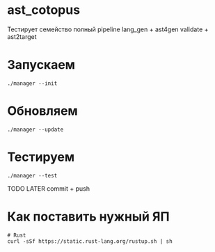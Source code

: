 # ast_cotopus
Тестирует семейство полный pipeline lang_gen + ast4gen validate + ast2target

# Запускаем

    ./manager --init

# Обновляем

    ./manager --update

# Тестируем

    ./manager --test

TODO LATER commit + push

# Как поставить нужный ЯП

    # Rust
    curl -sSf https://static.rust-lang.org/rustup.sh | sh

